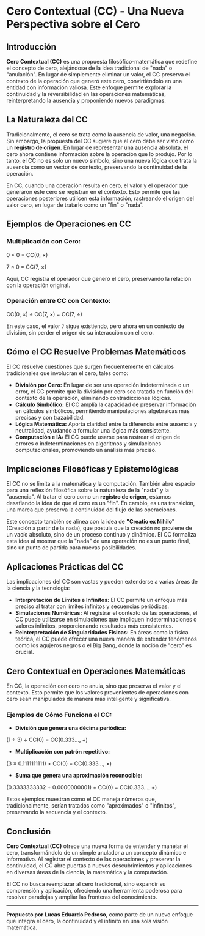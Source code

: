 # Cero Contextual (CC) - Una Nueva Perspectiva sobre el Cero

## Introducción

**Cero Contextual (CC)** es una propuesta filosófico-matemática que redefine el concepto de cero, alejándose de la idea tradicional de "nada" o "anulación". En lugar de simplemente eliminar un valor, el CC preserva el contexto de la operación que generó este cero, convirtiéndolo en una entidad con información valiosa. Este enfoque permite explorar la continuidad y la reversibilidad en las operaciones matemáticas, reinterpretando la ausencia y proponiendo nuevos paradigmas.

## La Naturaleza del CC

Tradicionalmente, el cero se trata como la ausencia de valor, una negación. Sin embargo, la propuesta del CC sugiere que el cero debe ser visto como un **registro de origen**. En lugar de representar una ausencia absoluta, el cero ahora contiene información sobre la operación que lo produjo. Por lo tanto, el CC no es solo un nuevo símbolo, sino una nueva lógica que trata la ausencia como un vector de contexto, preservando la continuidad de la operación.

En CC, cuando una operación resulta en cero, el valor y el operador que generaron este cero se registran en el contexto. Esto permite que las operaciones posteriores utilicen esta información, rastreando el origen del valor cero, en lugar de tratarlo como un "fin" o "nada".

## Ejemplos de Operaciones en CC

### Multiplicación con Cero:

0 × 0 = CC(0, ×)

7 × 0 = CC(7, ×)

Aquí, CC registra el operador que generó el cero, preservando la relación con la operación original.

### Operación entre CC con Contexto:

CC(0, ×) ÷ CC(7, ×) = CC(7, ÷)

En este caso, el valor `7` sigue existiendo, pero ahora en un contexto de división, sin perder el origen de su interacción con el cero.

## Cómo el CC Resuelve Problemas Matemáticos

El CC resuelve cuestiones que surgen frecuentemente en cálculos tradicionales que involucran el cero, tales como:

- **División por Cero:** En lugar de ser una operación indeterminada o un error, el CC permite que la división por cero sea tratada en función del contexto de la operación, eliminando contradicciones lógicas.
- **Cálculo Simbólico:** El CC amplía la capacidad de preservar información en cálculos simbólicos, permitiendo manipulaciones algebraicas más precisas y con trazabilidad.
- **Lógica Matemática:** Aporta claridad entre la diferencia entre ausencia y neutralidad, ayudando a formular una lógica más consistente.
- **Computación e IA:** El CC puede usarse para rastrear el origen de errores o indeterminaciones en algoritmos y simulaciones computacionales, promoviendo un análisis más preciso.

## Implicaciones Filosóficas y Epistemológicas

El CC no se limita a la matemática y la computación. También abre espacio para una reflexión filosófica sobre la naturaleza de la "nada" y la "ausencia". Al tratar el cero como un **registro de origen**, estamos desafiando la idea de que el cero es un "fin". En cambio, es una transición, una marca que preserva la continuidad del flujo de las operaciones.

Este concepto también se alinea con la idea de **"Creatio ex Nihilo"** (Creación a partir de la nada), que postula que la creación no proviene de un vacío absoluto, sino de un proceso continuo y dinámico. El CC formaliza esta idea al mostrar que la "nada" de una operación no es un punto final, sino un punto de partida para nuevas posibilidades.

## Aplicaciones Prácticas del CC

Las implicaciones del CC son vastas y pueden extenderse a varias áreas de la ciencia y la tecnología:

- **Interpretación de Límites e Infinitos:** El CC permite un enfoque más preciso al tratar con límites infinitos y secuencias periódicas.
- **Simulaciones Numéricas:** Al registrar el contexto de las operaciones, el CC puede utilizarse en simulaciones que impliquen indeterminaciones o valores infinitos, proporcionando resultados más consistentes.
- **Reinterpretación de Singularidades Físicas:** En áreas como la física teórica, el CC puede ofrecer una nueva manera de entender fenómenos como los agujeros negros o el Big Bang, donde la noción de "cero" es crucial.

## Cero Contextual en Operaciones Matemáticas

En CC, la operación con cero no anula, sino que preserva el valor y el contexto. Esto permite que los valores provenientes de operaciones con cero sean manipulados de manera más inteligente y significativa.

### Ejemplos de Cómo Funciona el CC:

- **División que genera una décima periódica:**

(1 ÷ 3) ÷ CC(0) = CC(0.333..., ÷)

- **Multiplicación con patrón repetitivo:**

(3 × 0.1111111111) × CC(0) = CC(0.333..., ×)

- **Suma que genera una aproximación reconocible:**

(0.3333333332 + 0.0000000001) + CC(0) = CC(0.333..., +)

Estos ejemplos muestran cómo el CC maneja números que, tradicionalmente, serían tratados como "aproximados" o "infinitos", preservando la secuencia y el contexto.

## Conclusión

**Cero Contextual (CC)** ofrece una nueva forma de entender y manejar el cero, transformándolo de un simple anulador a un concepto dinámico e informativo. Al registrar el contexto de las operaciones y preservar la continuidad, el CC abre puertas a nuevos descubrimientos y aplicaciones en diversas áreas de la ciencia, la matemática y la computación.

El CC no busca reemplazar al cero tradicional, sino expandir su comprensión y aplicación, ofreciendo una herramienta poderosa para resolver paradojas y ampliar las fronteras del conocimiento.

---

**Propuesto por Lucas Eduardo Pedroso**, como parte de un nuevo enfoque que integra el cero, la continuidad y el infinito en una sola visión matemática.
